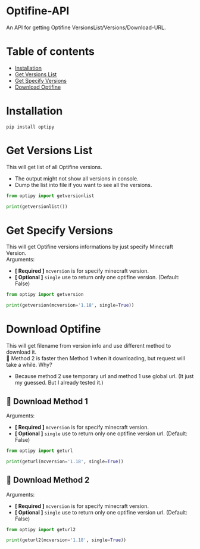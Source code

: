 # Optifine-API
An API for getting Optifine VersionsList/Versions/Download-URL.
# Table of contents
- [Installation](#installation)
- [Get Versions List](#get-versions-list)
- [Get Specify Versions](#get-specify-versions)
- [Download Optifine](#download-optifine)
# Installation
```
pip install optipy
```
# Get Versions List
This will get list of all Optifine versions.
- The output might not show all versions in console.
- Dump the list into file if you want to see all the versions.
```python
from optipy import getversionlist

print(getversionlist())
```
# Get Specify Versions
This will get Optifine versions informations by just specify Minecraft Version.  
Arguments: 
- **[ Required ]** `mcversion` is for specify minecraft version.
- **[ Optional ]** `single` use to return only one optifine version. (Default: False)  
```python
from optipy import getversion

print(getversion(mcversion='1.18', single=True))
```
# Download Optifine
This will get filename from version info and use different method to download it.  
💫 Method 2 is faster then Method 1 when it downloading, but request will take a while. Why?  
- Because method 2 use temporary url and method 1 use global url. (It just my guessed. But I already tested it.)
## 🔰 Download Method 1
Arguments: 
- **[ Required ]** `mcversion` is for specify minecraft version.
- **[ Optional ]** `single` use to return only one optifine version url. (Default: False)  
```python
from optipy import geturl

print(geturl(mcversion='1.18', single=True))
```
## 🔰 Download Method 2
Arguments: 
- **[ Required ]** `mcversion` is for specify minecraft version.
- **[ Optional ]** `single` use to return only one optifine version url. (Default: False)  
```python
from optipy import geturl2

print(geturl2(mcversion='1.18', single=True))
```

